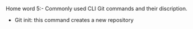 Home word 5:- Commonly used CLI Git commands and their discription.
- Git init: this command creates a new repository 
 